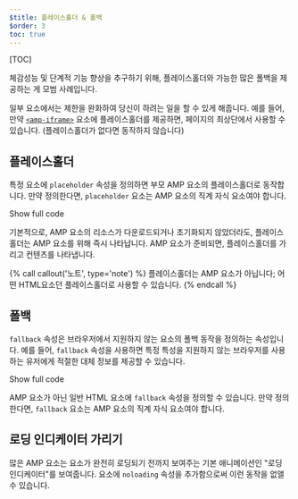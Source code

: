 ```yaml
---
$title: 플레이스홀더 & 폴백
$order: 3
toc: true
---
```

[TOC]


체감성능 및 단계적 기능 향상을 추구하기 위해,
플레이스홀더와 가능한 많은 폴백을 제공하는 게 모범 사례입니다.

일부 요소에서는 제한을 완화하여 당신이 하려는 일을 할 수 있게 해줍니다.
예를 들어, 만약 [`<amp-iframe>`](/docs/reference/components/amp-iframe.html#iframe-with-placeholder) 요소에 플레이스홀더를 제공하면,
페이지의 최상단에서 사용할 수 있습니다. (플레이스홀더가 없다면 동작하지 않습니다)

## 플레이스홀더

특정 요소에 `placeholder` 속성을 정의하면 부모 AMP 요소의 플레이스홀더로 동작합니다.
만약 정의한다면, `placeholder` 요소는 AMP 요소의 직계 자식 요소여야 합니다.

<!--embedded amp-anim responsive example -->
<div>
<amp-iframe height="253"
            layout="fixed-height"
            sandbox="allow-scripts allow-forms allow-same-origin"
            resizable
            src="https://ampproject-b5f4c.firebaseapp.com/examples/ampanim.responsive.embed.html">
  <div overflow tabindex="0" role="button" aria-label="Show more">Show full code</div>
  <div placeholder></div> 
</amp-iframe>
</div>

기본적으로, AMP 요소의 리소스가 다운로드되거나 초기화되지 않았더라도,
플레이스홀더는 AMP 요소를 위해 즉시 나타납니다.
AMP 요소가 준비되면, 플레이스홀더를 가리고 컨텐츠를 나타냅니다.

{% call callout('노트', type='note') %}
플레이스홀더는 AMP 요소가 아닙니다; 어떤 HTML요소던 플레이스홀더로 사용할 수 있습니다.
{% endcall %}

## 폴백

`fallback` 속성은 브라우저에서 지원하지 않는 요소의 폴백 동작을 정의하는 속성입니다.
예를 들어, `fallback` 속성을 사용하면 특정 특성을 지원하지 않는 브라우저를 사용하는 유저에게 적절한 대체 정보를 제공할 수 있습니다.


<!--embedded video example  -->
<div>
<amp-iframe height="234"
            layout="fixed-height"
            sandbox="allow-scripts allow-forms allow-same-origin"
            resizable
            src="https://ampproject-b5f4c.firebaseapp.com/examples/ampvideo.fallback.embed.html">
  <div overflow tabindex="0" role="button" aria-label="Show more">Show full code</div>
  <div placeholder></div> 
</amp-iframe>
</div>

AMP 요소가 아닌 일반 HTML 요소에 `fallback` 속성을 정의할 수 있습니다.
만약 정의한다면, `fallback` 요소는 AMP 요소의 직계 자식 요소여야 합니다.

## 로딩 인디케이터 가리기

많은 AMP 요소는 요소가 완전히 로딩되기 전까지 보여주는 기본 애니메이션인 "로딩 인디케이터"를 보여줍니다.
요소에 `noloading` 속성을 추가함으로써 이런 동작을 없앨 수 있습니다.
